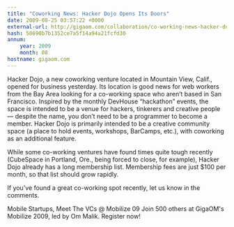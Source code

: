 ```yaml
---
title: "Coworking News: Hacker Dojo Opens Its Doors"
date: 2009-08-25 03:57:22 +0000
external-url: http://gigaom.com/collaboration/co-working-news-hacker-dojo-opens-its-doors/
hash: 58690b7b1352ce7a5f14a94a21fcfd30
annum:
    year: 2009
    month: 08
hostname: gigaom.com
---
```


Hacker Dojo, a new coworking venture located in Mountain View, Calif., opened for business yesterday. Its location is good news for web workers from the Bay Area looking for a co-working space who aren’t based in San Francisco. Inspired by the monthly DevHouse “hackathon” events, the space is intended to be a venue for hackers, tinkerers and creative people — despite the name, you don’t need to be a programmer to become a member. Hacker Dojo is primarily intended to be a creative community space (a place to hold events, workshops, BarCamps, etc.), with coworking as an additional feature.

While some co-working ventures have found times quite tough recently (CubeSpace in Portland, Ore., being forced to close, for example), Hacker Dojo already has a long membership list. Membership fees are just $100 per month, so that list should grow rapidly.

If you’ve found a great co-working spot recently, let us know in the comments.


 
Mobile Startups, Meet The VCs @ Mobilize 09
Join 500 others at GigaOM's Mobilize 2009, led by Om Malik.
Register now!
    

